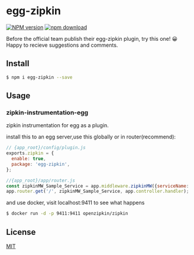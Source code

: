 # egg-zipkin

[![NPM version][npm-image]][npm-url]
[![npm download][download-image]][download-url]

[npm-image]: https://img.shields.io/npm/v/egg-zipkin.svg?style=flat-square
[npm-url]: https://npmjs.org/package/egg-zipkin
[download-image]: https://img.shields.io/npm/dm/egg-zipkin.svg?style=flat-square
[download-url]: https://npmjs.org/package/egg-zipkin

Before the official team publish their egg-zipkin plugin, try this one! 😀
Happy to recieve suggestions and comments.

## Install
```bash
$ npm i egg-zipkin --save
```

## Usage

### zipkin-instrumentation-egg
zipkin instrumentation for egg as a plugin.

install this to an egg server,use this globally or in router(recommend):
```js
// {app_root}/config/plugin.js
exports.zipkin = {
  enable: true,
  package: 'egg-zipkin',
};

//{app_root}/app/router.js
const zipkinMW_Sample_Service = app.middleware.zipkinMW({serviceName: 'sample-service'})
app.router.get('/', zipkinMW_Sample_Service, app.controller.handler);
```
and use docker, visit localhost:9411 to see what happens
```bash
$ docker run -d -p 9411:9411 openzipkin/zipkin
```

## License

[MIT](LICENSE)